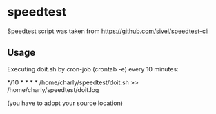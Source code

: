# speedtest

Speedtest script was taken from https://github.com/sivel/speedtest-cli

## Usage

Executing doit.sh by cron-job (crontab -e) every 10 minutes:

*/10 * * * * /home/charly/speedtest/doit.sh >> /home/charly/speedtest/doit.log

(you have to adopt your source location)
